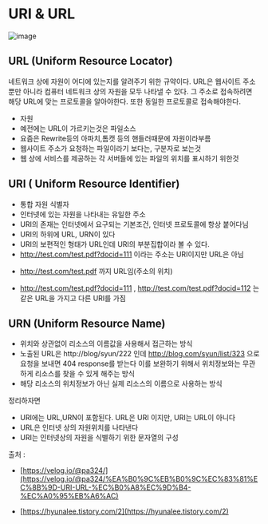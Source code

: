# URI & URL 


![image](https://media.vlpt.us/post-images/pa324/43314730-092e-11ea-9e05-cf069c31c421/image.png)

## URL (Uniform Resource Locator)

네트워크 상에 자원이 어디에 있는지를 알려주기 위한 규약이다. URL은 웹사이트 주소 뿐만 아니라 컴퓨터 네트워크 상의 자원을 모두 나타낼 수 있다.
그 주소로 접속하려면 해당 URL에 맞는 프로토콜을 알아야한다. 또한 동일한 프로토콜로 접속해야한다.  


+ 자원
+ 예전에는 URL이 가르키는것은 파일소스
+ 요즘은 Rewrite등의 아파치,톰캣 등의 핸들러때문에 자원이라부름
+ 웹사이트 주소가 요청하는 파일이라기 보다는, 구분자로 보는것
+ 웹 상에 서비스를 제공하는 각 서버들에 있는 파일의 위치를 표시하기 위한것


## URI ( Uniform Resource Identifier) 

+ 통합 자원 식별자
+ 인터넷에 있는 자원을 나타내는 유일한 주소
+ URI의 존재는 인터넷에서 요구되는 기본조건, 인터넷 프로토콜에 항상 붙어다님 
+ URI의 하위에 URL, URN이 있다 
+ URI의 보편적인 형태가 URL인데 URI의 부분집합이라 볼 수 있다. 
+ http://test.com/test.pdf?docid=111 이라는 주소는 URI이지만 URL은 아님
 - http://test.com/test.pdf 까지 URL임(주소의 위치) 
+ http://test.com/test.pdf?docid=111 , http://test.com/test.pdf?docid=112 는 같은 URL을 가지고 다른 URI를 가짐 


## URN (Uniform Resource Name)

+ 위치와 상관없이 리소스의 이름값을 사용해서 접근하는 방식
+ 노출된 URL은 http://blog/syun/222 인데 http://blog.com/syun/list/323 으로 요청을 보내면 404 response를 받는다 이를 보완하기 위해서 위치정보와는 무관하게 리소스를 찾을 수 있게 해주는 방식
+ 해당 리소스의 위치정보가 아닌 실제 리소스의 이름으로 사용하는 방식


정리하자면 
+ URI에는 URL,URN이 포함된다. URL은 URI 이지만, URI는 URL이 아니다
+ URL은 인터넷 상의 자원위치를 나타낸다
+ URI는 인터넷상의 자원을 식별하기 위한 문자열의 구성 

출처 : 
+ [https://velog.io/@pa324/](https://velog.io/@pa324/%EA%B0%9C%EB%B0%9C%EC%83%81%EC%8B%9D-URI-URL-%EC%B0%A8%EC%9D%B4-%EC%A0%95%EB%A6%AC)

+ [https://hyunalee.tistory.com/2](https://hyunalee.tistory.com/2)